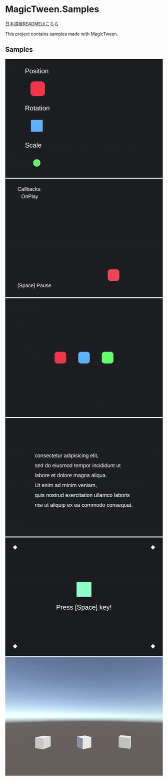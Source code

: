 # MagicTween.Samples

[日本語版READMEはこちら](https://github.com/AnnulusGames/MagicTween/blob/main/MagicTween.Samples/README_JA.md)

This project contains samples made with MagicTween.

## Samples

<img src="https://github.com/AnnulusGames/MagicTween/blob/main/MagicTween.Samples/Assets/Documentation~/sample_gif_1.gif" width="600">

<img src="https://github.com/AnnulusGames/MagicTween/blob/main/MagicTween.Samples/Assets/Documentation~/sample_gif_2.gif" width="600">

<img src="https://github.com/AnnulusGames/MagicTween/blob/main/MagicTween.Samples/Assets/Documentation~/sample_gif_3.gif" width="600">

<img src="https://github.com/AnnulusGames/MagicTween/blob/main/MagicTween.Samples/Assets/Documentation~/sample_gif_4.gif" width="600">

<img src="https://github.com/AnnulusGames/MagicTween/blob/main/MagicTween.Samples/Assets/Documentation~/sample_gif_5.gif" width="600">

<img src="https://github.com/AnnulusGames/MagicTween/blob/main/MagicTween.Samples/Assets/Documentation~/sample_gif_6.gif" width="600">